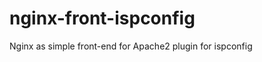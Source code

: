 nginx-front-ispconfig
=====================

Nginx as simple front-end for Apache2 plugin for ispconfig